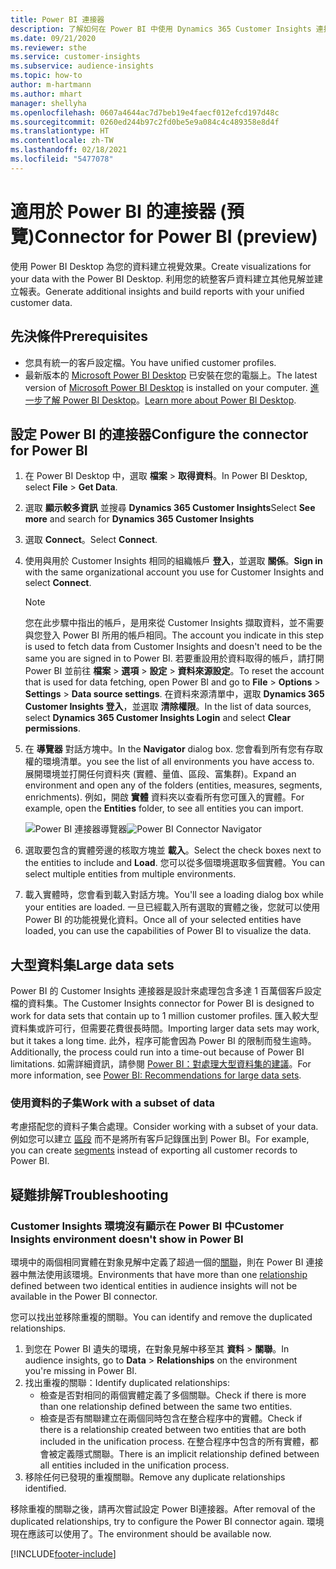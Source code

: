 ```yaml
---
title: Power BI 連接器
description: 了解如何在 Power BI 中使用 Dynamics 365 Customer Insights 連接器。
ms.date: 09/21/2020
ms.reviewer: sthe
ms.service: customer-insights
ms.subservice: audience-insights
ms.topic: how-to
author: m-hartmann
ms.author: mhart
manager: shellyha
ms.openlocfilehash: 0607a4644ac7d7beb19e4faecf012efcd197d48c
ms.sourcegitcommit: 0260ed244b97c2fd0be5e9a084c4c489358e8d4f
ms.translationtype: HT
ms.contentlocale: zh-TW
ms.lasthandoff: 02/18/2021
ms.locfileid: "5477078"
---
```

# <a name="connector-for-power-bi-preview"></a><span data-ttu-id="1e9a0-103">適用於 Power BI 的連接器 (預覽)</span><span class="sxs-lookup"><span data-stu-id="1e9a0-103">Connector for Power BI (preview)</span></span>

<span data-ttu-id="1e9a0-104">使用 Power BI Desktop 為您的資料建立視覺效果。</span><span class="sxs-lookup"><span data-stu-id="1e9a0-104">Create visualizations for your data with the Power BI Desktop.</span></span> <span data-ttu-id="1e9a0-105">利用您的統整客戶資料建立其他見解並建立報表。</span><span class="sxs-lookup"><span data-stu-id="1e9a0-105">Generate additional insights and build reports with your unified customer data.</span></span>

## <a name="prerequisites"></a><span data-ttu-id="1e9a0-106">先決條件</span><span class="sxs-lookup"><span data-stu-id="1e9a0-106">Prerequisites</span></span>

- <span data-ttu-id="1e9a0-107">您具有統一的客戶設定檔。</span><span class="sxs-lookup"><span data-stu-id="1e9a0-107">You have unified customer profiles.</span></span>
- <span data-ttu-id="1e9a0-108">最新版本的 [Microsoft Power BI Desktop](https://powerbi.microsoft.com/desktop/) 已安裝在您的電腦上。</span><span class="sxs-lookup"><span data-stu-id="1e9a0-108">The latest version of [Microsoft Power BI Desktop](https://powerbi.microsoft.com/desktop/) is installed on your computer.</span></span> <span data-ttu-id="1e9a0-109">[進一步了解 Power BI Desktop](https://docs.microsoft.com/power-bi/desktop-what-is-desktop)。</span><span class="sxs-lookup"><span data-stu-id="1e9a0-109">[Learn more about Power BI Desktop](https://docs.microsoft.com/power-bi/desktop-what-is-desktop).</span></span>

## <a name="configure-the-connector-for-power-bi"></a><span data-ttu-id="1e9a0-110">設定 Power BI 的連接器</span><span class="sxs-lookup"><span data-stu-id="1e9a0-110">Configure the connector for Power BI</span></span>

1. <span data-ttu-id="1e9a0-111">在 Power BI Desktop 中，選取 **檔案** > **取得資料**。</span><span class="sxs-lookup"><span data-stu-id="1e9a0-111">In Power BI Desktop, select **File** > **Get Data**.</span></span>

1. <span data-ttu-id="1e9a0-112">選取 **顯示較多資訊** 並搜尋 **Dynamics 365 Customer Insights**</span><span class="sxs-lookup"><span data-stu-id="1e9a0-112">Select **See more** and search for **Dynamics 365 Customer Insights**</span></span>

1. <span data-ttu-id="1e9a0-113">選取 **Connect**。</span><span class="sxs-lookup"><span data-stu-id="1e9a0-113">Select **Connect**.</span></span>

1. <span data-ttu-id="1e9a0-114">使用與用於 Customer Insights 相同的組織帳戶 **登入**，並選取 **關係**。</span><span class="sxs-lookup"><span data-stu-id="1e9a0-114">**Sign in** with the same organizational account you use for Customer Insights and select **Connect**.</span></span>
   > [!NOTE]
   > <span data-ttu-id="1e9a0-115">您在此步驟中指出的帳戶，是用來從 Customer Insights 擷取資料，並不需要與您登入 Power BI 所用的帳戶相同。</span><span class="sxs-lookup"><span data-stu-id="1e9a0-115">The account you indicate in this step is used to fetch data from Customer Insights and doesn't need to be the same you are signed in to Power BI.</span></span> <span data-ttu-id="1e9a0-116">若要重設用於資料取得的帳戶，請打開 Power BI 並前往 **檔案** > **選項** > **設定** > **資料來源設定**。</span><span class="sxs-lookup"><span data-stu-id="1e9a0-116">To reset the account that is used for data fetching, open Power BI and go to **File** > **Options** > **Settings** > **Data source settings**.</span></span> <span data-ttu-id="1e9a0-117">在資料來源清單中，選取 **Dynamics 365 Customer Insights 登入**，並選取 **清除權限**。</span><span class="sxs-lookup"><span data-stu-id="1e9a0-117">In the list of data sources, select **Dynamics 365 Customer Insights Login** and select **Clear permissions**.</span></span>  

1. <span data-ttu-id="1e9a0-118">在 **導覽器** 對話方塊中。</span><span class="sxs-lookup"><span data-stu-id="1e9a0-118">In the **Navigator** dialog box.</span></span> <span data-ttu-id="1e9a0-119">您會看到所有您有存取權的環境清單。</span><span class="sxs-lookup"><span data-stu-id="1e9a0-119">you see the list of all environments you have access to.</span></span> <span data-ttu-id="1e9a0-120">展開環境並打開任何資料夾 (實體、量值、區段、富集群)。</span><span class="sxs-lookup"><span data-stu-id="1e9a0-120">Expand an environment and open any of the folders (entities, measures, segments, enrichments).</span></span> <span data-ttu-id="1e9a0-121">例如，開啟 **實體** 資料夾以查看所有您可匯入的實體。</span><span class="sxs-lookup"><span data-stu-id="1e9a0-121">For example, open the **Entities** folder, to see all entities you can import.</span></span>

   <span data-ttu-id="1e9a0-122">![Power BI 連接器導覽器](media/power-bi-navigator.png "Power BI 連接器導覽器")</span><span class="sxs-lookup"><span data-stu-id="1e9a0-122">![Power BI Connector Navigator](media/power-bi-navigator.png "Power BI Connector Navigator")</span></span>

1. <span data-ttu-id="1e9a0-123">選取要包含的實體旁邊的核取方塊並 **載入**。</span><span class="sxs-lookup"><span data-stu-id="1e9a0-123">Select the check boxes next to the entities to include and **Load**.</span></span> <span data-ttu-id="1e9a0-124">您可以從多個環境選取多個實體。</span><span class="sxs-lookup"><span data-stu-id="1e9a0-124">You can select multiple entities from multiple environments.</span></span>

1. <span data-ttu-id="1e9a0-125">載入實體時，您會看到載入對話方塊。</span><span class="sxs-lookup"><span data-stu-id="1e9a0-125">You'll see a loading dialog box while your entities are loaded.</span></span> <span data-ttu-id="1e9a0-126">一旦已經載入所有選取的實體之後，您就可以使用 Power BI 的功能視覺化資料。</span><span class="sxs-lookup"><span data-stu-id="1e9a0-126">Once all of your selected entities have loaded, you can use the capabilities of Power BI to visualize the data.</span></span>

## <a name="large-data-sets"></a><span data-ttu-id="1e9a0-127">大型資料集</span><span class="sxs-lookup"><span data-stu-id="1e9a0-127">Large data sets</span></span>

<span data-ttu-id="1e9a0-128">Power BI 的 Customer Insights 連接器是設計來處理包含多達 1 百萬個客戶設定檔的資料集。</span><span class="sxs-lookup"><span data-stu-id="1e9a0-128">The Customer Insights connector for Power BI is designed to work for data sets that contain up to 1 million customer profiles.</span></span> <span data-ttu-id="1e9a0-129">匯入較大型資料集或許可行，但需要花費很長時間。</span><span class="sxs-lookup"><span data-stu-id="1e9a0-129">Importing larger data sets may work, but it takes a long time.</span></span> <span data-ttu-id="1e9a0-130">此外，程序可能會因為 Power BI 的限制而發生逾時。</span><span class="sxs-lookup"><span data-stu-id="1e9a0-130">Additionally, the process could run into a time-out because of Power BI limitations.</span></span> <span data-ttu-id="1e9a0-131">如需詳細資訊，請參閱 [Power BI：對處理大型資料集的建議](https://docs.microsoft.com/power-bi/admin/service-premium-what-is#large-datasets)。</span><span class="sxs-lookup"><span data-stu-id="1e9a0-131">For more information, see [Power BI: Recommendations for large data sets](https://docs.microsoft.com/power-bi/admin/service-premium-what-is#large-datasets).</span></span> 

### <a name="work-with-a-subset-of-data"></a><span data-ttu-id="1e9a0-132">使用資料的子集</span><span class="sxs-lookup"><span data-stu-id="1e9a0-132">Work with a subset of data</span></span>

<span data-ttu-id="1e9a0-133">考慮搭配您的資料子集合處理。</span><span class="sxs-lookup"><span data-stu-id="1e9a0-133">Consider working with a subset of your data.</span></span> <span data-ttu-id="1e9a0-134">例如您可以建立 [區段](segments.md) 而不是將所有客戶記錄匯出到 Power BI。</span><span class="sxs-lookup"><span data-stu-id="1e9a0-134">For example, you can create [segments](segments.md) instead of exporting all customer records to Power BI.</span></span>

## <a name="troubleshooting"></a><span data-ttu-id="1e9a0-135">疑難排解​​</span><span class="sxs-lookup"><span data-stu-id="1e9a0-135">Troubleshooting</span></span>

### <a name="customer-insights-environment-doesnt-show-in-power-bi"></a><span data-ttu-id="1e9a0-136">Customer Insights 環境沒有顯示在 Power BI 中</span><span class="sxs-lookup"><span data-stu-id="1e9a0-136">Customer Insights environment doesn't show in Power BI</span></span>

<span data-ttu-id="1e9a0-137">環境中的兩個相同實體在對象見解中定義了超過一個的[關聯](relationships.md)，則在 Power BI 連接器中無法使用該環境。</span><span class="sxs-lookup"><span data-stu-id="1e9a0-137">Environments that have more than one [relationship](relationships.md) defined between two identical entities in audience insights will not be available in the Power BI connector.</span></span>

<span data-ttu-id="1e9a0-138">您可以找出並移除重複的關聯。</span><span class="sxs-lookup"><span data-stu-id="1e9a0-138">You can identify and remove the duplicated relationships.</span></span>

1. <span data-ttu-id="1e9a0-139">到您在 Power BI 遺失的環境，在對象見解中移至其 **資料** > **關聯**。</span><span class="sxs-lookup"><span data-stu-id="1e9a0-139">In audience insights, go to **Data** > **Relationships** on the environment you're missing in Power BI.</span></span>
2. <span data-ttu-id="1e9a0-140">找出重複的關聯：</span><span class="sxs-lookup"><span data-stu-id="1e9a0-140">Identify duplicated relationships:</span></span>
   - <span data-ttu-id="1e9a0-141">檢查是否對相同的兩個實體定義了多個關聯。</span><span class="sxs-lookup"><span data-stu-id="1e9a0-141">Check if there is more than one relationship defined between the same two entities.</span></span>
   - <span data-ttu-id="1e9a0-142">檢查是否有關聯建立在兩個同時包含在整合程序中的實體。</span><span class="sxs-lookup"><span data-stu-id="1e9a0-142">Check if there is a relationship created between two entities that are both included in the unification process.</span></span> <span data-ttu-id="1e9a0-143">在整合程序中包含的所有實體，都會被定義隱式關聯。</span><span class="sxs-lookup"><span data-stu-id="1e9a0-143">There is an implicit relationship defined between all entities included in the unification process.</span></span>
3. <span data-ttu-id="1e9a0-144">移除任何已發現的重複關聯。</span><span class="sxs-lookup"><span data-stu-id="1e9a0-144">Remove any duplicate relationships identified.</span></span>

<span data-ttu-id="1e9a0-145">移除重複的關聯之後，請再次嘗試設定 Power BI連接器。</span><span class="sxs-lookup"><span data-stu-id="1e9a0-145">After removal of the duplicated relationships, try to configure the Power BI connector again.</span></span> <span data-ttu-id="1e9a0-146">環境現在應該可以使用了。</span><span class="sxs-lookup"><span data-stu-id="1e9a0-146">The environment should be available now.</span></span>

[!INCLUDE[footer-include](../includes/footer-banner.md)]

